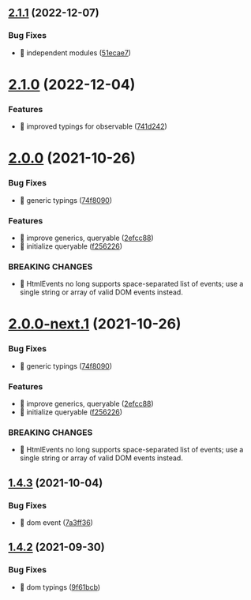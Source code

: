 ## [2.1.1](https://github.com/riot-tools/sak/compare/v2.1.0...v2.1.1) (2022-12-07)


### Bug Fixes

* 🐛 independent modules ([51ecae7](https://github.com/riot-tools/sak/commit/51ecae7b44055c1aa16e543556f3e4699d6fb3bd))

# [2.1.0](https://github.com/riot-tools/sak/compare/v2.0.0...v2.1.0) (2022-12-04)


### Features

* 🎸 improved typings for observable ([741d242](https://github.com/riot-tools/sak/commit/741d242daf740b22d092a39066a89b693e9af9a3))

# [2.0.0](https://github.com/riot-tools/sak/compare/v1.4.3...v2.0.0) (2021-10-26)


### Bug Fixes

* 🐛 generic typings ([74f8090](https://github.com/riot-tools/sak/commit/74f80905b48fa614584efe40a9000c9a3f478440))


### Features

* 🎸 improve generics, queryable ([2efcc88](https://github.com/riot-tools/sak/commit/2efcc88cd23cdfc8adfb540fa9b2540277aa0305))
* 🎸 initialize queryable ([f256226](https://github.com/riot-tools/sak/commit/f2562265c079cd62691cf0e03bca82b59d53ad36))


### BREAKING CHANGES

* 🧨 HtmlEvents no long supports space-separated list of events; use a single
string or array of valid DOM events instead.

# [2.0.0-next.1](https://github.com/riot-tools/sak/compare/v1.4.3...v2.0.0-next.1) (2021-10-26)


### Bug Fixes

* 🐛 generic typings ([74f8090](https://github.com/riot-tools/sak/commit/74f80905b48fa614584efe40a9000c9a3f478440))


### Features

* 🎸 improve generics, queryable ([2efcc88](https://github.com/riot-tools/sak/commit/2efcc88cd23cdfc8adfb540fa9b2540277aa0305))
* 🎸 initialize queryable ([f256226](https://github.com/riot-tools/sak/commit/f2562265c079cd62691cf0e03bca82b59d53ad36))


### BREAKING CHANGES

* 🧨 HtmlEvents no long supports space-separated list of events; use a single
string or array of valid DOM events instead.

## [1.4.3](https://github.com/riot-tools/sak/compare/v1.4.2...v1.4.3) (2021-10-04)


### Bug Fixes

* 🐛 dom event ([7a3ff36](https://github.com/riot-tools/sak/commit/7a3ff362d359399a95ae45d463e2da04fffc3324))

## [1.4.2](https://github.com/riot-tools/sak/compare/v1.4.1...v1.4.2) (2021-09-30)


### Bug Fixes

* 🐛 dom typings ([9f61bcb](https://github.com/riot-tools/sak/commit/9f61bcbfa8c41a27a15088d11df77e68d1e7ec95))
